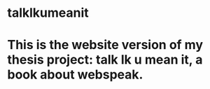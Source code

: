 # talklkumeanit
# This is the website version of my thesis project: talk lk u mean it, a book about webspeak.
